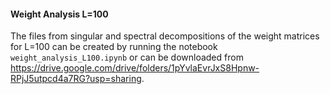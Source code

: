 #### Weight Analysis L=100

The files from singular and spectral decompositions of the weight matrices for L=100 can be created by running the notebook `weight_analysis_L100.ipynb` or can be downloaded from <https://drive.google.com/drive/folders/1pYvlaEvrJxS8Hpnw-RPjJ5utpcd4a7RG?usp=sharing>.




